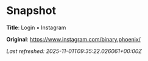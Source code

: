# Snapshot

**Title**: Login • Instagram

**Original**: <https://www.instagram.com/binary.phoenix/>

_Last refreshed: 2025-11-01T09:35:22.026061+00:00Z_
